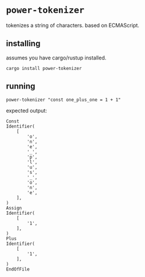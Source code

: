 # `power-tokenizer`

tokenizes a string of characters. based on ECMAScript.

## installing

assumes you have cargo/rustup installed.

```shell
cargo install power-tokenizer
```

## running

```shell
power-tokenizer "const one_plus_one = 1 + 1"
```

expected output:

```
Const
Identifier(
    [
        'o',
        'n',
        'e',
        '_',
        'p',
        'l',
        'u',
        's',
        '_',
        'o',
        'n',
        'e',
    ],
)
Assign
Identifier(
    [
        '1',
    ],
)
Plus
Identifier(
    [
        '1',
    ],
)
EndOfFile

```